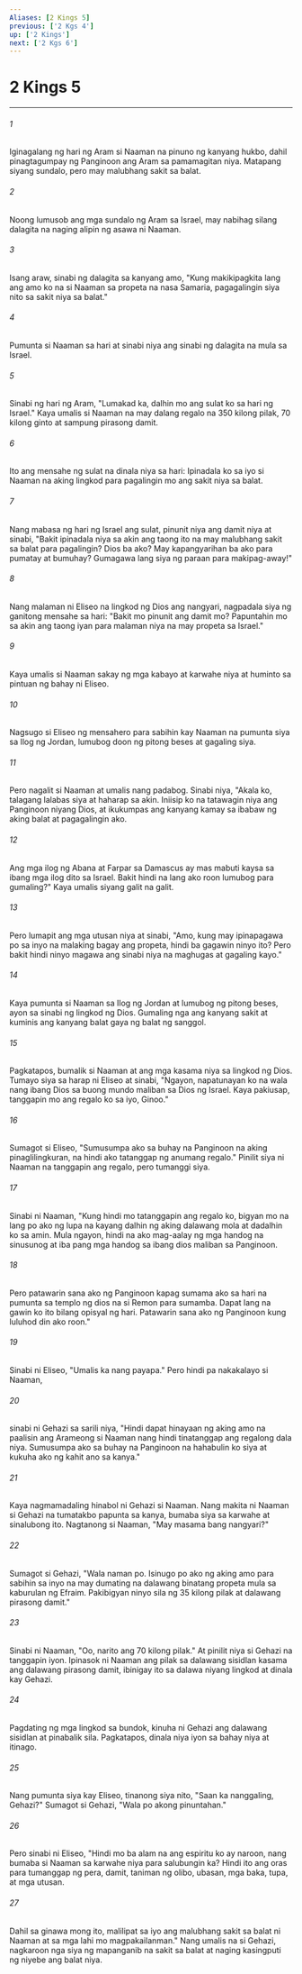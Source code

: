 ```yaml
---
Aliases: [2 Kings 5]
previous: ['2 Kgs 4']
up: ['2 Kings']
next: ['2 Kgs 6']
---
```

# 2 Kings 5

***

###### 1
Iginagalang ng hari ng Aram si Naaman na pinuno ng kanyang hukbo, dahil pinagtagumpay ng Panginoon ang Aram sa pamamagitan niya. Matapang siyang sundalo, pero may malubhang sakit sa balat. 

###### 2
Noong lumusob ang mga sundalo ng Aram sa Israel, may nabihag silang dalagita na naging alipin ng asawa ni Naaman. 

###### 3
Isang araw, sinabi ng dalagita sa kanyang amo, "Kung makikipagkita lang ang amo ko na si Naaman sa propeta na nasa Samaria, pagagalingin siya nito sa sakit niya sa balat." 

###### 4
Pumunta si Naaman sa hari at sinabi niya ang sinabi ng dalagita na mula sa Israel. 

###### 5
Sinabi ng hari ng Aram, "Lumakad ka, dalhin mo ang sulat ko sa hari ng Israel." Kaya umalis si Naaman na may dalang regalo na 350 kilong pilak, 70 kilong ginto at sampung pirasong damit. 

###### 6
Ito ang mensahe ng sulat na dinala niya sa hari: Ipinadala ko sa iyo si Naaman na aking lingkod para pagalingin mo ang sakit niya sa balat. 

###### 7
Nang mabasa ng hari ng Israel ang sulat, pinunit niya ang damit niya at sinabi, "Bakit ipinadala niya sa akin ang taong ito na may malubhang sakit sa balat para pagalingin? Dios ba ako? May kapangyarihan ba ako para pumatay at bumuhay? Gumagawa lang siya ng paraan para makipag-away!" 

###### 8
Nang malaman ni Eliseo na lingkod ng Dios ang nangyari, nagpadala siya ng ganitong mensahe sa hari: "Bakit mo pinunit ang damit mo? Papuntahin mo sa akin ang taong iyan para malaman niya na may propeta sa Israel." 

###### 9
Kaya umalis si Naaman sakay ng mga kabayo at karwahe niya at huminto sa pintuan ng bahay ni Eliseo. 

###### 10
Nagsugo si Eliseo ng mensahero para sabihin kay Naaman na pumunta siya sa Ilog ng Jordan, lumubog doon ng pitong beses at gagaling siya. 

###### 11
Pero nagalit si Naaman at umalis nang padabog. Sinabi niya, "Akala ko, talagang lalabas siya at haharap sa akin. Iniisip ko na tatawagin niya ang Panginoon niyang Dios, at ikukumpas ang kanyang kamay sa ibabaw ng aking balat at pagagalingin ako. 

###### 12
Ang mga ilog ng Abana at Farpar sa Damascus ay mas mabuti kaysa sa ibang mga ilog dito sa Israel. Bakit hindi na lang ako roon lumubog para gumaling?" Kaya umalis siyang galit na galit. 

###### 13
Pero lumapit ang mga utusan niya at sinabi, "Amo, kung may ipinapagawa po sa inyo na malaking bagay ang propeta, hindi ba gagawin ninyo ito? Pero bakit hindi ninyo magawa ang sinabi niya na maghugas at gagaling kayo." 

###### 14
Kaya pumunta si Naaman sa Ilog ng Jordan at lumubog ng pitong beses, ayon sa sinabi ng lingkod ng Dios. Gumaling nga ang kanyang sakit at kuminis ang kanyang balat gaya ng balat ng sanggol. 

###### 15
Pagkatapos, bumalik si Naaman at ang mga kasama niya sa lingkod ng Dios. Tumayo siya sa harap ni Eliseo at sinabi, "Ngayon, napatunayan ko na wala nang ibang Dios sa buong mundo maliban sa Dios ng Israel. Kaya pakiusap, tanggapin mo ang regalo ko sa iyo, Ginoo." 

###### 16
Sumagot si Eliseo, "Sumusumpa ako sa buhay na Panginoon na aking pinaglilingkuran, na hindi ako tatanggap ng anumang regalo." Pinilit siya ni Naaman na tanggapin ang regalo, pero tumanggi siya. 

###### 17
Sinabi ni Naaman, "Kung hindi mo tatanggapin ang regalo ko, bigyan mo na lang po ako ng lupa na kayang dalhin ng aking dalawang mola at dadalhin ko sa amin. Mula ngayon, hindi na ako mag-aalay ng mga handog na sinusunog at iba pang mga handog sa ibang dios maliban sa Panginoon. 

###### 18
Pero patawarin sana ako ng Panginoon kapag sumama ako sa hari na pumunta sa templo ng dios na si Remon para sumamba. Dapat lang na gawin ko ito bilang opisyal ng hari. Patawarin sana ako ng Panginoon kung luluhod din ako roon." 

###### 19
Sinabi ni Eliseo, "Umalis ka nang payapa." Pero hindi pa nakakalayo si Naaman, 

###### 20
sinabi ni Gehazi sa sarili niya, "Hindi dapat hinayaan ng aking amo na paalisin ang Arameong si Naaman nang hindi tinatanggap ang regalong dala niya. Sumusumpa ako sa buhay na Panginoon na hahabulin ko siya at kukuha ako ng kahit ano sa kanya." 

###### 21
Kaya nagmamadaling hinabol ni Gehazi si Naaman. Nang makita ni Naaman si Gehazi na tumatakbo papunta sa kanya, bumaba siya sa karwahe at sinalubong ito. Nagtanong si Naaman, "May masama bang nangyari?" 

###### 22
Sumagot si Gehazi, "Wala naman po. Isinugo po ako ng aking amo para sabihin sa inyo na may dumating na dalawang binatang propeta mula sa kaburulan ng Efraim. Pakibigyan ninyo sila ng 35 kilong pilak at dalawang pirasong damit." 

###### 23
Sinabi ni Naaman, "Oo, narito ang 70 kilong pilak." At pinilit niya si Gehazi na tanggapin iyon. Ipinasok ni Naaman ang pilak sa dalawang sisidlan kasama ang dalawang pirasong damit, ibinigay ito sa dalawa niyang lingkod at dinala kay Gehazi. 

###### 24
Pagdating ng mga lingkod sa bundok, kinuha ni Gehazi ang dalawang sisidlan at pinabalik sila. Pagkatapos, dinala niya iyon sa bahay niya at itinago. 

###### 25
Nang pumunta siya kay Eliseo, tinanong siya nito, "Saan ka nanggaling, Gehazi?" Sumagot si Gehazi, "Wala po akong pinuntahan." 

###### 26
Pero sinabi ni Eliseo, "Hindi mo ba alam na ang espiritu ko ay naroon, nang bumaba si Naaman sa karwahe niya para salubungin ka? Hindi ito ang oras para tumanggap ng pera, damit, taniman ng olibo, ubasan, mga baka, tupa, at mga utusan. 

###### 27
Dahil sa ginawa mong ito, malilipat sa iyo ang malubhang sakit sa balat ni Naaman at sa mga lahi mo magpakailanman." Nang umalis na si Gehazi, nagkaroon nga siya ng mapanganib na sakit sa balat at naging kasingputi ng niyebe ang balat niya.
